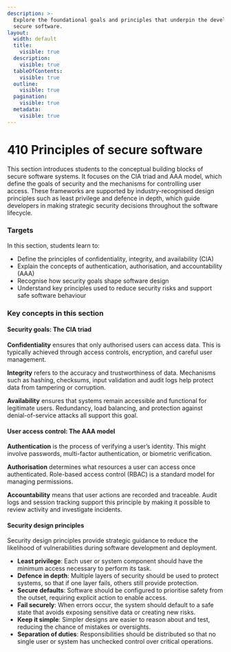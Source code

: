 ```yaml
---
description: >-
  Explore the foundational goals and principles that underpin the development of
  secure software.
layout:
  width: default
  title:
    visible: true
  description:
    visible: true
  tableOfContents:
    visible: true
  outline:
    visible: true
  pagination:
    visible: true
  metadata:
    visible: true
---
```


# 410 Principles of secure software

This section introduces students to the conceptual building blocks of secure software systems. It focuses on the CIA triad and AAA model, which define the goals of security and the mechanisms for controlling user access. These frameworks are supported by industry-recognised design principles such as least privilege and defence in depth, which guide developers in making strategic security decisions throughout the software lifecycle.

### Targets

In this section, students learn to:

* Define the principles of confidentiality, integrity, and availability (CIA)
* Explain the concepts of authentication, authorisation, and accountability (AAA)
* Recognise how security goals shape software design
* Understand key principles used to reduce security risks and support safe software behaviour

### Key concepts in this section

#### Security goals: The CIA triad

**Confidentiality** ensures that only authorised users can access data. This is typically achieved through access controls, encryption, and careful user management.

**Integrity** refers to the accuracy and trustworthiness of data. Mechanisms such as hashing, checksums, input validation and audit logs help protect data from tampering or corruption.

**Availability** ensures that systems remain accessible and functional for legitimate users. Redundancy, load balancing, and protection against denial-of-service attacks all support this goal.

#### User access control: The AAA model

**Authentication** is the process of verifying a user’s identity. This might involve passwords, multi-factor authentication, or biometric verification.

**Authorisation** determines what resources a user can access once authenticated. Role-based access control (RBAC) is a standard model for managing permissions.

**Accountability** means that user actions are recorded and traceable. Audit logs and session tracking support this principle by making it possible to review activity and investigate incidents.

#### Security design principles

Security design principles provide strategic guidance to reduce the likelihood of vulnerabilities during software development and deployment.

* **Least privilege**: Each user or system component should have the minimum access necessary to perform its task.
* **Defence in depth**: Multiple layers of security should be used to protect systems, so that if one layer fails, others still provide protection.
* **Secure defaults**: Software should be configured to prioritise safety from the outset, requiring explicit action to enable access.
* **Fail securely**: When errors occur, the system should default to a safe state that avoids exposing sensitive data or creating new risks.
* **Keep it simple**: Simpler designs are easier to reason about and test, reducing the chance of mistakes or oversights.
* **Separation of duties**: Responsibilities should be distributed so that no single user or system has unchecked control over critical operations.
